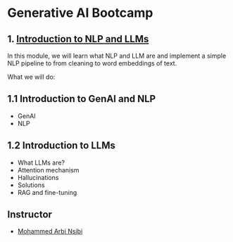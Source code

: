 # Generative AI Bootcamp 


## 1. [Introduction to NLP and LLMs](Intro-to-NLP-and-LLMs/)
 
In this module, we will learn what NLP and LLM are and
implement a simple NLP pipeline to from cleaning to word embeddings of text.

What we will do: 

## 1.1 Introduction to GenAI and NLP 
* GenAI
* NLP

## 1.2 Introduction to LLMs
* What LLMs are?
* Attention mechanism
* Hallucinations
* Solutions
* RAG and fine-tuning




## Instructor

- [Mohammed Arbi Nsibi](https://www.linkedin.com/in/mohammed-arbi-nsibi-584a43241/)
